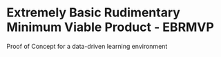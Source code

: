 # Extremely Basic Rudimentary Minimum Viable Product - EBRMVP

Proof of Concept for a data-driven learning environment

